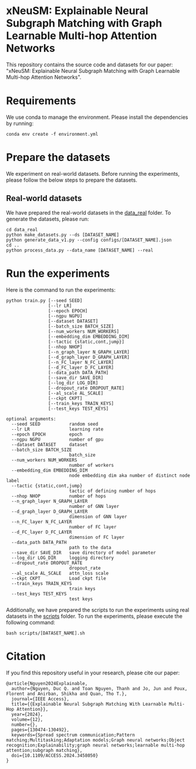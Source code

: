 # xNeuSM: Explainable Neural Subgraph Matching with Graph Learnable Multi-hop Attention Networks

This repository contains the source code and datasets for our paper:
"xNeuSM: Explainable Neural Subgraph Matching with Graph Learnable Multi-hop Attention Networks".

# Requirements

We use conda to manage the environment. Please install the dependencies by running:

```
conda env create -f environment.yml
```

# Prepare the datasets

We experiment on real-world datasets. Before running the experiments, please follow the below steps to prepare the
datasets.

## Real-world datasets

We have prepared the real-world datasets in the [data_real](data_real/datasets) folder. To generate the datasets, please
run:

```
cd data_real
python make_datasets.py --ds [DATASET_NAME]
python generate_data_v1.py --config configs/[DATASET_NAME].json
cd ..
python process_data.py --data_name [DATASET_NAME] --real
```

# Run the experiments

Here is the command to run the experiments:

```
python train.py [--seed SEED] 
                [--lr LR] 
                [--epoch EPOCH] 
                [--ngpu NGPU] 
                [--dataset DATASET] 
                [--batch_size BATCH_SIZE] 
                [--num_workers NUM_WORKERS] 
                [--embedding_dim EMBEDDING_DIM] 
                [--tactic {static,cont,jump}]
                [--nhop NHOP] 
                [--n_graph_layer N_GRAPH_LAYER] 
                [--d_graph_layer D_GRAPH_LAYER] 
                [--n_FC_layer N_FC_LAYER] 
                [--d_FC_layer D_FC_LAYER] 
                [--data_path DATA_PATH] 
                [--save_dir SAVE_DIR]
                [--log_dir LOG_DIR] 
                [--dropout_rate DROPOUT_RATE] 
                [--al_scale AL_SCALE] 
                [--ckpt CKPT] 
                [--train_keys TRAIN_KEYS] 
                [--test_keys TEST_KEYS]

optional arguments:
  --seed SEED           random seed
  --lr LR               learning rate
  --epoch EPOCH         epoch
  --ngpu NGPU           number of gpu
  --dataset DATASET     dataset
  --batch_size BATCH_SIZE
                        batch_size
  --num_workers NUM_WORKERS
                        number of workers
  --embedding_dim EMBEDDING_DIM
                        node embedding dim aka number of distinct node label
  --tactic {static,cont,jump}
                        tactic of defining number of hops
  --nhop NHOP           number of hops
  --n_graph_layer N_GRAPH_LAYER
                        number of GNN layer
  --d_graph_layer D_GRAPH_LAYER
                        dimension of GNN layer
  --n_FC_layer N_FC_LAYER
                        number of FC layer
  --d_FC_layer D_FC_LAYER
                        dimension of FC layer
  --data_path DATA_PATH
                        path to the data
  --save_dir SAVE_DIR   save directory of model parameter
  --log_dir LOG_DIR     logging directory
  --dropout_rate DROPOUT_RATE
                        dropout_rate
  --al_scale AL_SCALE   attn_loss scale
  --ckpt CKPT           Load ckpt file
  --train_keys TRAIN_KEYS
                        train keys
  --test_keys TEST_KEYS
                        test keys
```

Additionally, we have prepared the scripts to run the experiments using real datasets in the [scripts](scripts) folder.
To run the experiments, please execute the following command:

```
bash scripts/[DATASET_NAME].sh
```

# Citation

If you find this repository useful in your research, please cite our paper:

```
@article{Nguyen2024Explainable,
  author={Nguyen, Duc Q. and Toan Nguyen, Thanh and Jo, Jun and Poux, Florent and Anirban, Shikha and Quan, Tho T.},
  journal={IEEE Access}, 
  title={{Explainable Neural Subgraph Matching With Learnable Multi-Hop Attention}}, 
  year={2024},
  volume={12},
  number={},
  pages={130474-130492},
  keywords={Spread spectrum communication;Pattern matching;Multitasking;Adaptation models;Graph neural networks;Object recognition;Explainability;graph neural networks;learnable multi-hop attention;subgraph matching},
  doi={10.1109/ACCESS.2024.3458050}
}
```
